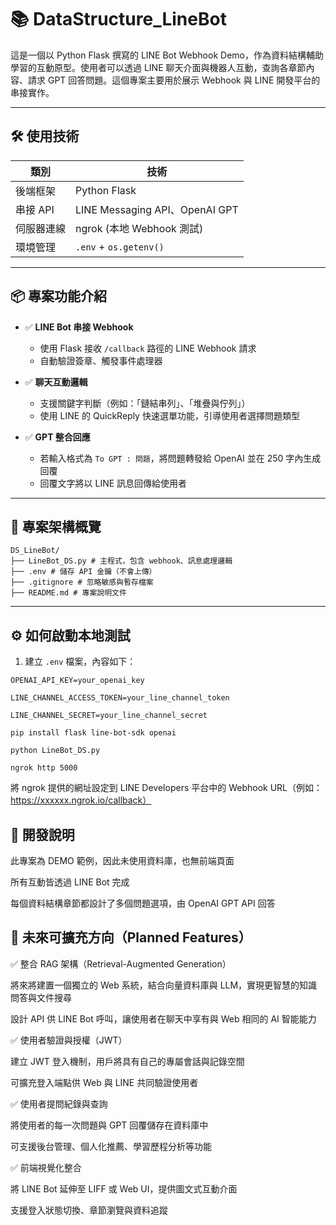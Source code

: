 # 📚 DataStructure_LineBot

這是一個以 Python Flask 撰寫的 LINE Bot Webhook Demo，作為資料結構輔助學習的互動原型。使用者可以透過 LINE 聊天介面與機器人互動，查詢各章節內容、請求 GPT 回答問題。這個專案主要用於展示 Webhook 與 LINE 開發平台的串接實作。

---

## 🛠 使用技術

| 類別       | 技術                     |
|------------|--------------------------|
| 後端框架   | Python Flask                    |
| 串接 API   | LINE Messaging API、OpenAI GPT |
| 伺服器連線 | ngrok (本地 Webhook 測試) |
| 環境管理   | `.env` + `os.getenv()`   |

---

## 📦 專案功能介紹

- ✅ **LINE Bot 串接 Webhook**
  - 使用 Flask 接收 `/callback` 路徑的 LINE Webhook 請求
  - 自動驗證簽章、觸發事件處理器

- ✅ **聊天互動邏輯**
  - 支援關鍵字判斷（例如：「鏈結串列」、「堆疊與佇列」）
  - 使用 LINE 的 QuickReply 快速選單功能，引導使用者選擇問題類型

- ✅ **GPT 整合回應**
  - 若輸入格式為 `To GPT : 問題`，將問題轉發給 OpenAI 並在 250 字內生成回覆
  - 回覆文字將以 LINE 訊息回傳給使用者

---

## 📂 專案架構概覽

```
DS_LineBot/
├── LineBot_DS.py # 主程式，包含 webhook、訊息處理邏輯
├── .env # 儲存 API 金鑰（不會上傳）
├── .gitignore # 忽略敏感與暫存檔案
├── README.md # 專案說明文件
```


---

## ⚙️ 如何啟動本地測試

1. 建立 `.env` 檔案，內容如下：

```env
OPENAI_API_KEY=your_openai_key

LINE_CHANNEL_ACCESS_TOKEN=your_line_channel_token

LINE_CHANNEL_SECRET=your_line_channel_secret
```

```
pip install flask line-bot-sdk openai

python LineBot_DS.py

ngrok http 5000
```

將 ngrok 提供的網址設定到 LINE Developers 平台中的 Webhook URL（例如：https://xxxxxx.ngrok.io/callback）

## 🚧 開發說明
此專案為 DEMO 範例，因此未使用資料庫，也無前端頁面

所有互動皆透過 LINE Bot 完成

每個資料結構章節都設計了多個問題選項，由 OpenAI GPT API 回答

## 🔮 未來可擴充方向（Planned Features）
✅ 整合 RAG 架構（Retrieval-Augmented Generation）

將來將建置一個獨立的 Web 系統，結合向量資料庫與 LLM，實現更智慧的知識問答與文件搜尋

設計 API 供 LINE Bot 呼叫，讓使用者在聊天中享有與 Web 相同的 AI 智能能力

✅ 使用者驗證與授權（JWT）

建立 JWT 登入機制，用戶將具有自己的專屬會話與記錄空間

可擴充登入端點供 Web 與 LINE 共同驗證使用者

✅ 使用者提問紀錄與查詢

將使用者的每一次問題與 GPT 回覆儲存在資料庫中

可支援後台管理、個人化推薦、學習歷程分析等功能

✅ 前端視覺化整合

將 LINE Bot 延伸至 LIFF 或 Web UI，提供圖文式互動介面

支援登入狀態切換、章節瀏覽與資料追蹤